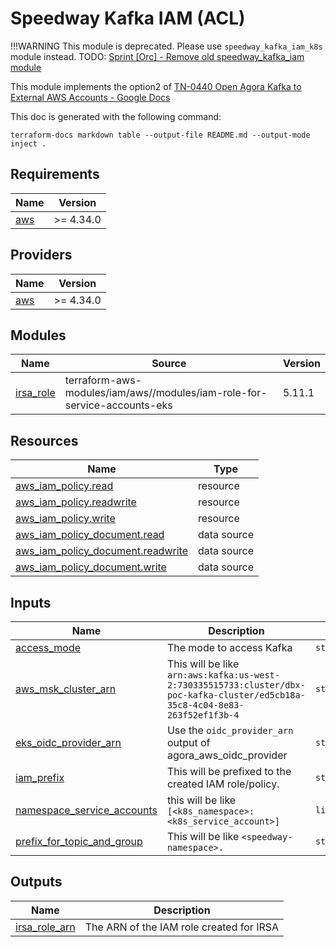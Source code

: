 # Speedway Kafka IAM (ACL)

!!!WARNING
    This module is deprecated. Please use `speedway_kafka_iam_k8s` module instead.
    TODO: [Sprint [Orc] - Remove old speedway_kafka_iam module](https://wovencity.monday.com/boards/3813113014/views/90945203/pulses/7303538300?reply=reply-3406979220)

This module implements the option2 of [TN-0440 Open Agora Kafka to External AWS Accounts - Google Docs](https://docs.google.com/document/d/1XlVC_D3tfyGYYfSR7ShztdQQ-cfuZVSjYxAIid7W7Is/edit#heading=h.5qm13wuvtiz9)

This doc is generated with the following command:

```shell
terraform-docs markdown table --output-file README.md --output-mode inject .
```

<!-- BEGIN_TF_DOCS -->
## Requirements

| Name | Version |
|------|---------|
| <a name="requirement_aws"></a> [aws](#requirement\_aws) | >= 4.34.0 |

## Providers

| Name | Version |
|------|---------|
| <a name="provider_aws"></a> [aws](#provider\_aws) | >= 4.34.0 |

## Modules

| Name | Source | Version |
|------|--------|---------|
| <a name="module_irsa_role"></a> [irsa\_role](#module\_irsa\_role) | terraform-aws-modules/iam/aws//modules/iam-role-for-service-accounts-eks | 5.11.1 |

## Resources

| Name | Type |
|------|------|
| [aws_iam_policy.read](https://registry.terraform.io/providers/hashicorp/aws/latest/docs/resources/iam_policy) | resource |
| [aws_iam_policy.readwrite](https://registry.terraform.io/providers/hashicorp/aws/latest/docs/resources/iam_policy) | resource |
| [aws_iam_policy.write](https://registry.terraform.io/providers/hashicorp/aws/latest/docs/resources/iam_policy) | resource |
| [aws_iam_policy_document.read](https://registry.terraform.io/providers/hashicorp/aws/latest/docs/data-sources/iam_policy_document) | data source |
| [aws_iam_policy_document.readwrite](https://registry.terraform.io/providers/hashicorp/aws/latest/docs/data-sources/iam_policy_document) | data source |
| [aws_iam_policy_document.write](https://registry.terraform.io/providers/hashicorp/aws/latest/docs/data-sources/iam_policy_document) | data source |

## Inputs

| Name | Description | Type | Default | Required |
|------|-------------|------|---------|:--------:|
| <a name="input_access_mode"></a> [access\_mode](#input\_access\_mode) | The mode to access Kafka | `string` | n/a | yes |
| <a name="input_aws_msk_cluster_arn"></a> [aws\_msk\_cluster\_arn](#input\_aws\_msk\_cluster\_arn) | This will be like `arn:aws:kafka:us-west-2:730335515733:cluster/dbx-poc-kafka-cluster/ed5cb18a-35c8-4c04-8e83-263f52ef1f3b-4` | `string` | n/a | yes |
| <a name="input_eks_oidc_provider_arn"></a> [eks\_oidc\_provider\_arn](#input\_eks\_oidc\_provider\_arn) | Use the `oidc_provider_arn` output of agora\_aws\_oidc\_provider | `string` | n/a | yes |
| <a name="input_iam_prefix"></a> [iam\_prefix](#input\_iam\_prefix) | This will be prefixed to the created IAM role/policy. | `string` | `"speedway-"` | no |
| <a name="input_namespace_service_accounts"></a> [namespace\_service\_accounts](#input\_namespace\_service\_accounts) | this will be like `[<k8s_namespace>:<k8s_service_account>]` | `list(string)` | n/a | yes |
| <a name="input_prefix_for_topic_and_group"></a> [prefix\_for\_topic\_and\_group](#input\_prefix\_for\_topic\_and\_group) | This will be like `<speedway-namespace>.` | `string` | n/a | yes |

## Outputs

| Name | Description |
|------|-------------|
| <a name="output_irsa_role_arn"></a> [irsa\_role\_arn](#output\_irsa\_role\_arn) | The ARN of the IAM role created for IRSA |
<!-- END_TF_DOCS -->
